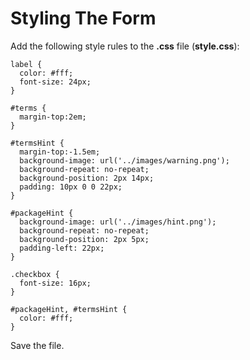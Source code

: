 
# Styling The Form

Add the following style rules to the **.css** file (**style.css**):

~~~
label {
  color: #fff;
  font-size: 24px;
}

#terms {
  margin-top:2em;
}
  
#termsHint {
  margin-top:-1.5em;
  background-image: url('../images/warning.png');
  background-repeat: no-repeat;
  background-position: 2px 14px;
  padding: 10px 0 0 22px;
}

#packageHint {
  background-image: url('../images/hint.png');
  background-repeat: no-repeat;
  background-position: 2px 5px;
  padding-left: 22px;
}

.checkbox {
  font-size: 16px;
}

#packageHint, #termsHint {
  color: #fff;
}
~~~

Save the file.

